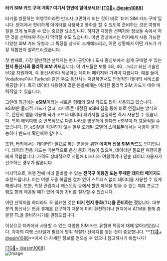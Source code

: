 **터키 SIM 카드 구매 계획? 여기서 한번에 알아보세요! [[TG💪+ @esim1088](https://t.me/s/esim1088)]**

터키를 방문하는 여행객이라면 반드시 고민하게 되는 것이 바로 '터키 SIM 카드 구매'입니다. 현지에서 편리하게 데이터를 사용하고 통화를 할 수 있도록 준비하는 것은 여행의 질을 크게 높여줄 수 있는 중요한 요소입니다. 하지만 다양한 선택지와 정보들 속에서 어떤 것을 선택해야 하는지 막막할 수도 있습니다. 이번 영상에서는 터키에서 사용 가능한 다양한 SIM 카드 유형과 그 특징을 상세히 소개해드리고, 어떤 상황에서 어떤 카드가 가장 적합한지 알려드리겠습니다.

첫 번째로, 가장 일반적인 선택지는 현지 공항이나 도시 중심부에서 쉽게 구매할 수 있는 **현지 통신사의 물리적 SIM 카드**입니다. 이 카드들은 보통 3G, 4G, 그리고 최신 기술인 5G를 지원하며, 각 통신사마다 제공하는 데이터 패키지와 가격이 다릅니다. 예를 들어, Vodafone이나 Turkcell 같은 주요 통신사는 저렴하면서도 안정적인 데이터 서비스를 제공합니다. 특히 데이터 사용량이 많은 분들에게는 이러한 물리적 SIM 카드가 매우 매력적일 수 있습니다.

그런데 최근에는 **eSIM**이라는 새로운 형태의 SIM 카드도 많이 사용되고 있습니다. eSIM은 물리적 카드가 없고, 스마트폰 내장된 eSIM 칩을 통해 바로 연결되는 방식으로, 간단히 앱을 이용해 국가 코드나 데이터 패키지를 설정하면 즉시 사용할 수 있습니다. 특히 해외여행 중 반복적으로 다른 나라를 방문해야 한다면 eSIM이 더 효율적일 수 있습니다. 단, eSIM을 지원하지 않는 일부 오래된 모델의 스마트폰에서는 사용이 불가능하니 반드시 확인해야 합니다.

또한, 터키에서는 데이터만 필요로 하는 분들을 위한 **데이터 전용 SIM 카드**도 인기입니다. 데이터 전용 카드는 기본적으로 음성 통화 기능이 없으며, 데이터만 필요한 여행자들에게 적합합니다. 가격도 상대적으로 저렴해 비즈니스 여행객이나 단순 데이터 사용자가 선호하는 경우가 많습니다.

마지막으로, 여행 전에 미리 준비할 수 있는 **전국구 이용권 또는 무제한 데이터 패키지**도 추천드립니다. 이는 여행 도중 복잡한 절차 없이 스트레스 없이 데이터를 사용할 수 있게 해줍니다. 또한, 특정 관광지나 레스토랑 등에서 할인 혜택을 받을 수 있는 제휴 프로그램도 함께 제공될 때가 있어 여행 경비를 절감할 수 있습니다.

어떤 선택지를 하더라도 꼭 필요한 것은 **터키 현지 통화(TL)를 준비하는 것**입니다. 대부분의 통신사는 현금 결제를 요구하기 때문에 미리 환전하거나 현지에서 ATM을 통해 충분한 TL을 준비하시기를 권장드립니다.

이상으로 터키에서 사용할 수 있는 다양한 SIM 카드 유형과 특징에 대해 알아보았습니다. 각자의 여행 스타일과 필요에 맞춰 적절한 선택지를 찾는 것이 중요합니다. **[TG💪+ @esim1088](https://t.me/s/esim1088)**에서 더 자세한 정보를 얻으실 수 있으니 참고하시기 바랍니다!

[[TG💪+ @esim1088](https://t.me/s/esim1088)]  
![Image](https://i.postimg.cc/Y0z9fWf4/image.png)
